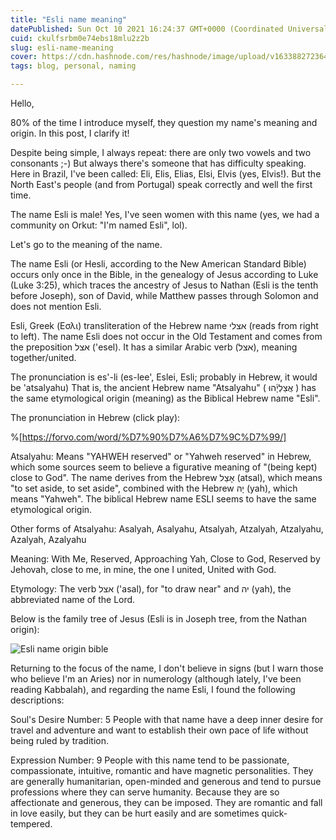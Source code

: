 ```yaml
---
title: "Esli name meaning"
datePublished: Sun Oct 10 2021 16:24:37 GMT+0000 (Coordinated Universal Time)
cuid: ckulfsrbm0e74ebs18mlu2z2b
slug: esli-name-meaning
cover: https://cdn.hashnode.com/res/hashnode/image/upload/v1633882723644/4P8_IFgYa.jpeg
tags: blog, personal, naming

---
```


Hello,

80% of the time I introduce myself, they question my name's meaning and origin.
In this post, I clarify it!

Despite being simple, I always repeat: there are only two vowels and two consonants ;-) But always there's someone that has difficulty speaking. Here in Brazil, I've been called: Eli, Elis, Elias, Elsi, Elvis (yes, Elvis!). But the North East's people (and from Portugal) speak correctly and well the first time.


The name Esli is male! Yes, I've seen women with this name (yes, we had a community on Orkut: "I'm named Esli", lol).


Let's go to the meaning of the name.

The name Esli (or Hesli, according to the New American Standard Bible) occurs only once in the Bible, in the genealogy of Jesus according to Luke (Luke 3:25), which traces the ancestry of Jesus to Nathan (Esli is the tenth before Joseph), son of David, while Matthew passes through Solomon and does not mention Esli.

Esli, Greek (Εσλι) transliteration of the Hebrew name אצלי (reads from right to left).
The name Esli does not occur in the Old Testament and comes from the preposition אצל ('esel). It has a similar Arabic verb (אצל), meaning together/united.


The pronunciation is es'-li (es-lee', Eslei, Esli; probably in Hebrew, it would be 'atsalyahu)
That is, the ancient Hebrew name "Atsalyahu" ( אֲצַלְיָ֫הוּ ) has the same etymological origin (meaning) as the Biblical Hebrew name "Esli".

The pronunciation in Hebrew (click play):

%[https://forvo.com/word/%D7%90%D7%A6%D7%9C%D7%99/]

Atsalyahu: Means "YAHWEH reserved" or "Yahweh reserved" in Hebrew, which some sources seem to believe a figurative meaning of "(being kept) close to God". The name derives from the Hebrew אָצַל (atsal), which means "to set aside, to set aside", combined with the Hebrew יָהּ (yah), which means "Yahweh". The biblical Hebrew name ESLI seems to have the same etymological origin.

Other forms of Atsalyahu: Asalyah, Asalyahu, Atsalyah, Atzalyah, Atzalyahu, Azalyah, Azalyahu

Meaning: With Me, Reserved, Approaching Yah, Close to God, Reserved by Jehovah, close to me, in mine, the one I united, United with God.

Etymology: The verb אצל ('asal), for "to draw near" and יה (yah), the abbreviated name of the Lord.


Below is the family tree of Jesus (Esli is in Joseph tree, from the Nathan origin):

![Esli name origin bible](https://cdn.hashnode.com/res/hashnode/image/upload/v1625019148043/XeOZ45gEo.jpeg)


Returning to the focus of the name, I don't believe in signs (but I warn those who believe I'm an Aries) nor in numerology (although lately, I've been reading Kabbalah), and regarding the name Esli, I found the following descriptions:

Soul's Desire Number: 5
People with that name have a deep inner desire for travel and adventure and want to establish their own pace of life without being ruled by tradition.

Expression Number: 9
People with this name tend to be passionate, compassionate, intuitive, romantic and have magnetic personalities. They are generally humanitarian, open-minded and generous and tend to pursue professions where they can serve humanity. Because they are so affectionate and generous, they can be imposed. They are romantic and fall in love easily, but they can be hurt easily and are sometimes quick-tempered.